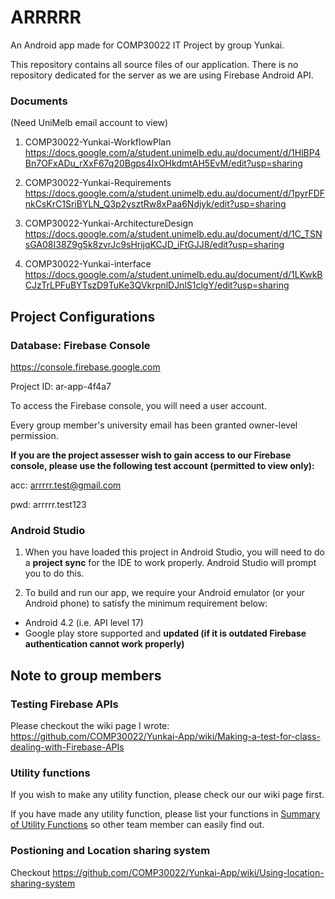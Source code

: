 # ARRRRR
An Android app made for COMP30022 IT Project by group Yunkai.

This repository contains all source files of our application.
There is no repository dedicated for the server as we are using Firebase Android API.

### Documents

(Need UniMelb email account to view)

1. COMP30022-Yunkai-WorkflowPlan
https://docs.google.com/a/student.unimelb.edu.au/document/d/1HlBP4Bn7OFxADu_rXxF67q20Bgps4IxOHkdmtAH5EvM/edit?usp=sharing

2. COMP30022-Yunkai-Requirements
https://docs.google.com/a/student.unimelb.edu.au/document/d/1pyrFDFnkCsKrC1SriBYLN_Q3p2ysztRw8xPaa6Ndjyk/edit?usp=sharing

3. COMP30022-Yunkai-ArchitectureDesign
https://docs.google.com/a/student.unimelb.edu.au/document/d/1C_TSNsGA08I38Z9g5k8zvrJc9sHrijqKCJD_iFtGJJ8/edit?usp=sharing

4. COMP30022-Yunkai-interface
https://docs.google.com/a/student.unimelb.edu.au/document/d/1LKwkBCJzTrLPFuBYTszD9TuKe3QVkrpnlDJnlS1clgY/edit?usp=sharing


## Project Configurations

### Database: Firebase Console 

https://console.firebase.google.com

Project ID: ar-app-4f4a7

To access the Firebase console, you will need a user account. 

Every group member's university email has been granted owner-level permission.

**If you are the project assesser wish to gain access to our Firebase console, please use the following test account (permitted to view only):**

acc: arrrrr.test@gmail.com

pwd: arrrrr.test123

### Android Studio

1. When you have loaded this project in Android Studio, you will need to do a **project sync** for the IDE to work properly. Android Studio will prompt you to do this.

2. To build and run our app, we require your Android emulator (or your Android phone) to satisfy the minimum requirement below:
  - Android 4.2 (i.e. API level 17)
  - Google play store supported and **updated (if it is outdated Firebase authentication cannot work properly)**

## Note to group members

### Testing Firebase APIs
Please checkout the wiki page I wrote:
https://github.com/COMP30022/Yunkai-App/wiki/Making-a-test-for-class-dealing-with-Firebase-APIs

### Utility functions
If you wish to make any utility function, please check our our wiki page first.

If you have made any utility function, please list your functions in [Summary of Utility Functions](https://github.com/COMP30022/Yunkai-App/wiki/Utility-summary) so other team member can easily find out.

### Postioning and Location sharing system
Checkout
https://github.com/COMP30022/Yunkai-App/wiki/Using-location-sharing-system
